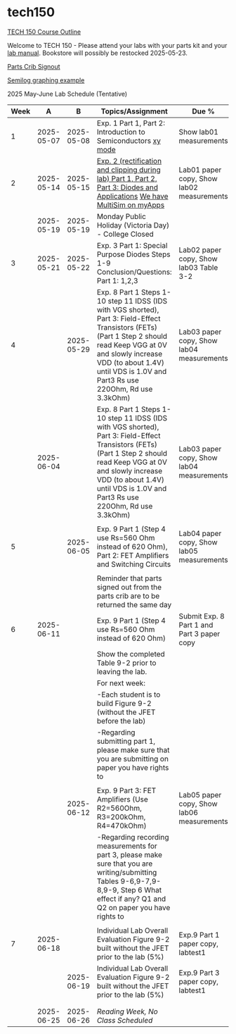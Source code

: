 # tech150

[TECH 150 Course Outline](https://humber.ca/transferoptions/course-outlines/outline.html?code=TECH%20150)

Welcome to TECH 150 - Please attend your labs with your parts kit and your [lab manual](https://www.bkstr.com/humberitstore/product/laboratory-exercises-for-electronic-devices-272165-1). Bookstore will possibly be restocked 2025-05-23.

[Parts Crib Signout](https://vladporcila.github.io/#partscribSignout)

[Semilog graphing example](https://www.mathnstuff.com/math/spoken/here/2class/340/gif/lgf3.gif)

2025 May-June Lab Schedule (Tentative)

|Week|A         |B         |Topics/Assignment                                           | Due %                                   |
|----|----------|----------|------------------------------------------------------------|-----------------------------------------|
|1   |2025-05-07|2025-05-08|Exp. 1 Part 1, Part 2: Introduction to Semiconductors [xy mode](https://www.youtube.com/watch?v=aIy5UbxMNug)|Show lab01 measurements                  |
|2   |2025-05-14|2025-05-15|[Exp. 2 (rectification and clipping during lab) Part 1, Part 2, Part 3: Diodes and Applications](https://www.youtube.com/watch?v=afHMWO7I1to) [We have MultiSim on myApps](https://www.youtube.com/watch?v=boqO6ccq-40)|Lab01 paper copy, Show lab02 measurements|
|    |2025-05-19|2025-05-19|Monday Public Holiday (Victoria Day) - College Closed       |                                         |
|3   |2025-05-21|2025-05-22|Exp. 3 Part 1: Special Purpose Diodes Steps 1-9 Conclusion/Questions: Part 1: 1,2,3|Lab02 paper copy, Show lab03 Table 3-2|
|4   |          |2025-05-29|Exp. 8 Part 1 Steps 1-10 step 11 IDSS (IDS with VGS shorted), Part 3: Field-Effect Transistors (FETs) (Part 1 Step 2 should read Keep VGG at 0V and slowly increase VDD (to about 1.4V) until VDS is 1.0V and Part3 Rs use 220Ohm, Rd use 3.3kOhm)     |Lab03 paper copy, Show lab04 measurements|
|    |2025-06-04|          |Exp. 8 Part 1 Steps 1-10 step 11 IDSS (IDS with VGS shorted), Part 3: Field-Effect Transistors (FETs) (Part 1 Step 2 should read Keep VGG at 0V and slowly increase VDD (to about 1.4V) until VDS is 1.0V and Part3 Rs use 220Ohm, Rd use 3.3kOhm)     |Lab03 paper copy, Show lab04 measurements|
|    |          |          |                                                            |                                         |
|5   |          |2025-06-05|Exp. 9 Part 1 (Step 4 use Rs=560 Ohm instead of 620 Ohm), Part 2: FET Amplifiers and Switching Circuits|Lab04 paper copy, Show lab05 measurements|
|    |          |          |                                                            |                                         |
|    |          |          |Reminder  that parts signed out from the parts crib are to be returned the same day|                  |
|6   |2025-06-11|          |Exp. 9 Part 1 (Step 4 use Rs=560 Ohm instead of 620 Ohm)           |Submit Exp. 8 Part 1 and Part 3 paper copy|
|    |          |          |Show the completed Table 9-2 prior to leaving the lab.      |                                         |
|    |          |          |For next week:                                              |                                         |
|    |          |          |-Each student is to build Figure 9-2 (without the JFET before the lab)|                               |
|    |          |          |-Regarding submitting part 1, please make sure that you are submitting on paper you have rights to|   |
|    |          |          |                                                            |                                         |
|    |          |2025-06-12|Exp. 9 Part 3: FET Amplifiers (Use R2=560Ohm, R3=200kOhm, R4=470kOhm)  |Lab05 paper copy, Show lab06 measurements|
|    |          |          |-Regarding recording measurements for part 3, please make sure that you are writing/submitting Tables 9-6,9-7,9-8,9-9, Step 6 What effect if any? Q1 and Q2 on paper you have rights to||
|    |          |          |                                                            |                                         |
|7   |2025-06-18|          |Individual Lab Overall Evaluation Figure 9-2 built without the JFET prior to the lab (5%)|Exp.9 Part 1 paper copy, labtest1|
|    |          |2025-06-19|Individual Lab Overall Evaluation Figure 9-2 built without the JFET prior to the lab (5%)|Exp.9 Part 3 paper copy, labtest1|
|    |          |          |                                                            |                                         |
|    |          |          |                                                            |                                         |
|    |2025-06-25|2025-06-26|*Reading Week, No Class Scheduled*                          |                                         |
